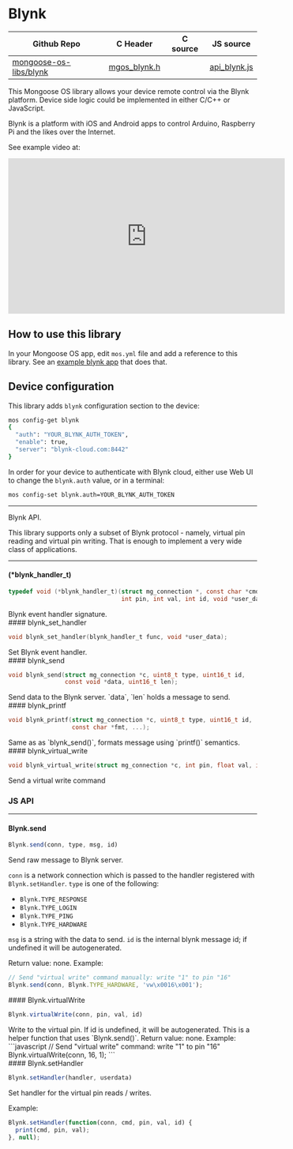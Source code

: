 # Blynk
| Github Repo | C Header | C source  | JS source |
| ----------- | -------- | --------  | ----------------- |
| [mongoose-os-libs/blynk](https://github.com/mongoose-os-libs/blynk) | [mgos_blynk.h](https://github.com/mongoose-os-libs/blynk/tree/master/include/mgos_blynk.h) | &nbsp;  | [api_blynk.js](https://github.com/mongoose-os-libs/blynk/tree/master/mjs_fs/api_blynk.js)         |



This Mongoose OS library allows your device remote control via
the Blynk platform. Device side logic could be implemented in either
C/C++ or JavaScript.

Blynk is a platform with iOS and Android apps to control Arduino,
Raspberry Pi and the likes over the Internet.

See example video at:

<iframe src="https://www.youtube.com/embed/9lTIN_WRWMs"
  width="560" height="315"  frameborder="0" allowfullscreen></iframe>

## How to use this library

In your Mongoose OS app, edit `mos.yml` file and add a reference to this
library. See an [example blynk app](https://github.com/mongoose-os-apps/blynk)
that does that.

## Device configuration

This library adds `blynk` configuration section to the device:

```bash
mos config-get blynk
{
  "auth": "YOUR_BLYNK_AUTH_TOKEN",
  "enable": true,
  "server": "blynk-cloud.com:8442"
}
```

In order for your device to authenticate with Blynk cloud, either use
Web UI to change the `blynk.auth` value, or in a terminal:

```bash
mos config-set blynk.auth=YOUR_BLYNK_AUTH_TOKEN
```



 ----- 

Blynk API.

This library supports only a subset of Blynk protocol - namely, virtual
pin reading and virtual pin writing. That is enough to implement a very
wide class of applications.
 

 ----- 
#### (*blynk_handler_t)

```c
typedef void (*blynk_handler_t)(struct mg_connection *, const char *cmd,
                                int pin, int val, int id, void *user_data);
```
<div class="apidescr">
 Blynk event handler signature. 
</div>
#### blynk_set_handler

```c
void blynk_set_handler(blynk_handler_t func, void *user_data);
```
<div class="apidescr">
 Set Blynk event handler. 
</div>
#### blynk_send

```c
void blynk_send(struct mg_connection *c, uint8_t type, uint16_t id,
                const void *data, uint16_t len);
```
<div class="apidescr">
 Send data to the Blynk server. `data`, `len` holds a message to send. 
</div>
#### blynk_printf

```c
void blynk_printf(struct mg_connection *c, uint8_t type, uint16_t id,
                  const char *fmt, ...);
```
<div class="apidescr">
 Same as as `blynk_send()`, formats message using `printf()` semantics. 
</div>
#### blynk_virtual_write

```c
void blynk_virtual_write(struct mg_connection *c, int pin, float val, int id);
```
<div class="apidescr">
 Send a virtual write command 
</div>

### JS API

 --- 
#### Blynk.send

```javascript
Blynk.send(conn, type, msg, id)
```
<div class="apidescr">
Send raw message to Blynk server.

`conn` is a network connection which is passed to the handler registered
with `Blynk.setHandler`. `type` is one of the following:

- `Blynk.TYPE_RESPONSE`
- `Blynk.TYPE_LOGIN`
- `Blynk.TYPE_PING`
- `Blynk.TYPE_HARDWARE`

`msg` is a string with the data to send. `id` is the internal blynk
message id; if undefined it will be autogenerated.

Return value: none.
Example:
```javascript
// Send "virtual write" command manually: write "1" to pin "16"
Blynk.send(conn, Blynk.TYPE_HARDWARE, 'vw\x0016\x001');
```
</div>
#### Blynk.virtualWrite

```javascript
Blynk.virtualWrite(conn, pin, val, id)
```
<div class="apidescr">
Write to the virtual pin. If id is undefined, it will be autogenerated.
This is a helper function that uses `Blynk.send()`.
Return value: none.
Example:
```javascript
// Send "virtual write" command: write "1" to pin "16"
Blynk.virtualWrite(conn, 16, 1);
```
</div>
#### Blynk.setHandler

```javascript
Blynk.setHandler(handler, userdata)
```
<div class="apidescr">
Set handler for the virtual pin reads / writes.

Example:
```javascript
Blynk.setHandler(function(conn, cmd, pin, val, id) {
  print(cmd, pin, val);
}, null);
```
</div>
